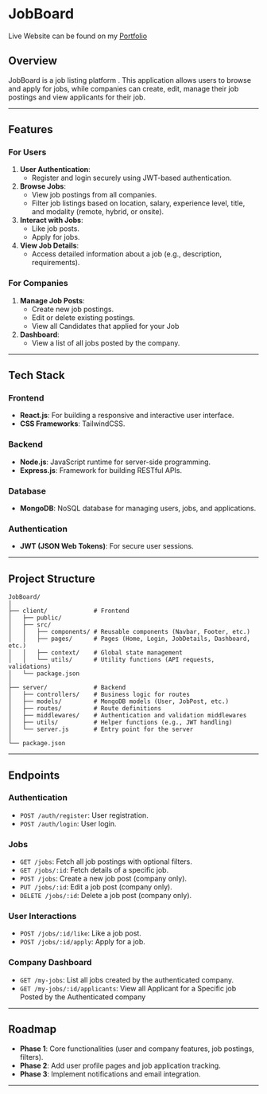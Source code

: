 # JobBoard

Live Website can be found on my <a href="https://richardgeek.com">Portfolio</a>

## **Overview**
JobBoard is a job listing platform . This application allows users to browse and apply for jobs, while companies can create, edit, manage their job postings and view applicants for their job.

---

## **Features**

### **For Users**
1. **User Authentication**: 
   - Register and login securely using JWT-based authentication.
2. **Browse Jobs**: 
   - View job postings from all companies.
   - Filter job listings based on location, salary, experience level, title, and modality (remote, hybrid, or onsite).
3. **Interact with Jobs**: 
   - Like job posts.
   - Apply for jobs.
4. **View Job Details**:
   - Access detailed information about a job (e.g., description, requirements).

### **For Companies**
1. **Manage Job Posts**:
   - Create new job postings.
   - Edit or delete existing postings.
   - View all Candidates that applied for your Job
2. **Dashboard**:
   - View a list of all jobs posted by the company.

---

## **Tech Stack**

### **Frontend**
- **React.js**: For building a responsive and interactive user interface.
- **CSS Frameworks**: TailwindCSS.

### **Backend**
- **Node.js**: JavaScript runtime for server-side programming.
- **Express.js**: Framework for building RESTful APIs.

### **Database**
- **MongoDB**: NoSQL database for managing users, jobs, and applications.

### **Authentication**
- **JWT (JSON Web Tokens)**: For secure user sessions.

---

## **Project Structure**
```plaintext
JobBoard/
│
├── client/             # Frontend
│   ├── public/
│   ├── src/
│   │   ├── components/ # Reusable components (Navbar, Footer, etc.)
│   │   ├── pages/      # Pages (Home, Login, JobDetails, Dashboard, etc.)
│   │   ├── context/    # Global state management
│   │   └── utils/      # Utility functions (API requests, validations)
│   └── package.json
│
├── server/             # Backend
│   ├── controllers/    # Business logic for routes
│   ├── models/         # MongoDB models (User, JobPost, etc.)
│   ├── routes/         # Route definitions
│   ├── middlewares/    # Authentication and validation middlewares
│   ├── utils/          # Helper functions (e.g., JWT handling)
│   └── server.js       # Entry point for the server
│
└── package.json
```

---

## **Endpoints**

### **Authentication**
- `POST /auth/register`: User registration.
- `POST /auth/login`: User login.

### **Jobs**
- `GET /jobs`: Fetch all job postings with optional filters.
- `GET /jobs/:id`: Fetch details of a specific job.
- `POST /jobs`: Create a new job post (company only).
- `PUT /jobs/:id`: Edit a job post (company only).
- `DELETE /jobs/:id`: Delete a job post (company only).

### **User Interactions**
- `POST /jobs/:id/like`: Like a job post.
- `POST /jobs/:id/apply`: Apply for a job.

### **Company Dashboard**
- `GET /my-jobs`: List all jobs created by the authenticated company.
- `GET /my-jobs/:id/applicants`: View all Applicant for a Specific job Posted by the Authenticated company

---


## **Roadmap**
- **Phase 1**: Core functionalities (user and company features, job postings, filters).
- **Phase 2**: Add user profile pages and job application tracking.
- **Phase 3**: Implement notifications and email integration.

---
